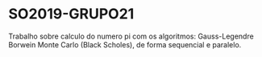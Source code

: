 # SO2019-GRUPO21
Trabalho sobre calculo do numero pi com os algoritmos: Gauss-Legendre Borwein Monte Carlo (Black Scholes), de forma sequencial e paralelo.
